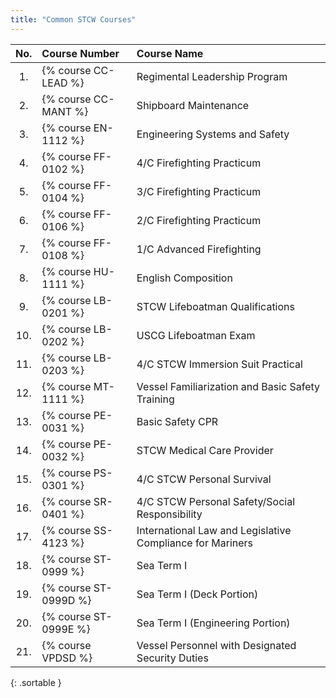 ```yaml
---
title: "Common STCW Courses" 
---
```


<div class='eighty' markdown='1' >

| No.   | Course Number | Course Name |
|:-----:|:--------------|:------------|
| 1. | {% course CC-LEAD %} | Regimental Leadership Program |
| 2. | {% course CC-MANT %} | Shipboard Maintenance |
| 3. | {% course EN-1112 %} | Engineering Systems and Safety |
| 4. | {% course FF-0102 %} | 4/C Firefighting Practicum |
| 5. | {% course FF-0104 %} | 3/C Firefighting Practicum |
| 6. | {% course FF-0106 %} | 2/C Firefighting Practicum |
| 7. | {% course FF-0108 %} | 1/C Advanced Firefighting |
| 8. | {% course HU-1111 %} | English Composition |
| 9. | {% course LB-0201 %} | STCW Lifeboatman Qualifications |
| 10. | {% course LB-0202 %} | USCG Lifeboatman Exam |
| 11. | {% course LB-0203 %} | 4/C STCW Immersion Suit Practical |
| 12. | {% course MT-1111 %} | Vessel Familiarization and Basic Safety Training |
| 13. | {% course PE-0031 %} | Basic Safety CPR |
| 14. | {% course PE-0032 %} | STCW Medical Care Provider |
| 15. | {% course PS-0301 %} | 4/C STCW Personal Survival |
| 16. | {% course SR-0401 %} | 4/C STCW Personal Safety/Social Responsibility |
| 17. | {% course SS-4123 %} | International Law and Legislative Compliance for Mariners |
| 18. | {% course ST-0999 %} | Sea Term I |
| 19. | {% course ST-0999D %} | Sea Term I (Deck Portion) |
| 20. | {% course ST-0999E %} | Sea Term I (Engineering Portion) |
| 21. | {% course VPDSD %} | Vessel Personnel with Designated Security Duties |
{: .sortable }

</div>
